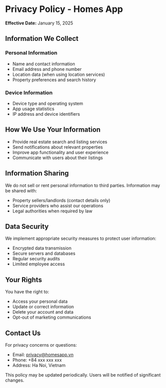 # Privacy Policy - Homes App

**Effective Date:** January 15, 2025

## Information We Collect

### Personal Information
- Name and contact information
- Email address and phone number  
- Location data (when using location services)
- Property preferences and search history

### Device Information
- Device type and operating system
- App usage statistics
- IP address and device identifiers

## How We Use Your Information

- Provide real estate search and listing services
- Send notifications about relevant properties
- Improve app functionality and user experience
- Communicate with users about their listings

## Information Sharing

We do not sell or rent personal information to third parties. Information may be shared with:
- Property sellers/landlords (contact details only)
- Service providers who assist our operations
- Legal authorities when required by law

## Data Security

We implement appropriate security measures to protect user information:
- Encrypted data transmission
- Secure servers and databases
- Regular security audits
- Limited employee access

## Your Rights

You have the right to:
- Access your personal data
- Update or correct information
- Delete your account and data
- Opt-out of marketing communications

## Contact Us

For privacy concerns or questions:
- Email: privacy@homesapp.vn
- Phone: +84 xxx xxx xxx
- Address: Ha Noi, Vietnam

This policy may be updated periodically. Users will be notified of significant changes.
